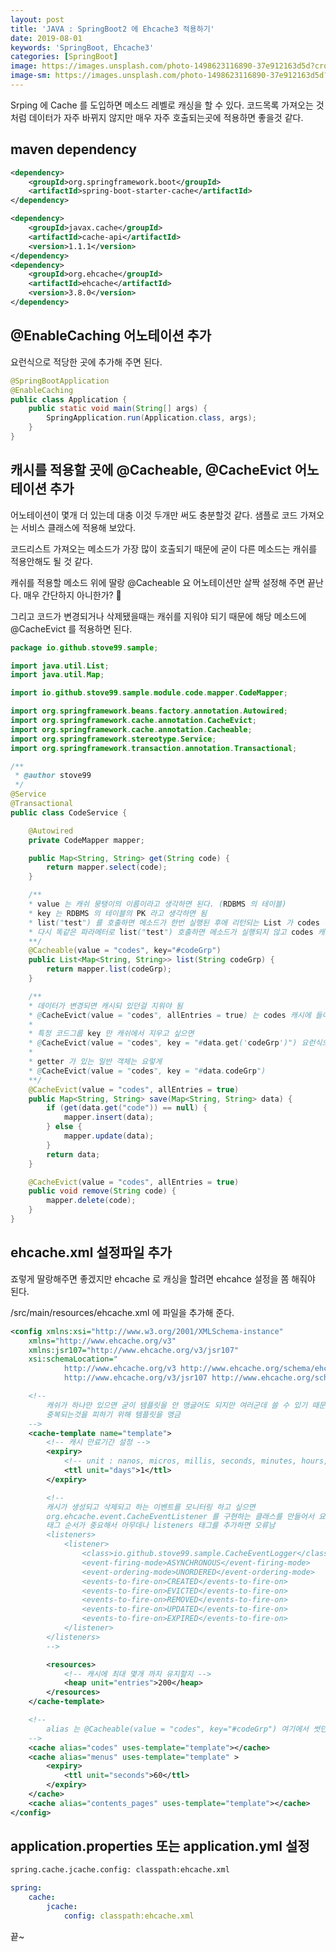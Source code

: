 ```yaml
---
layout: post
title: 'JAVA : SpringBoot2 에 Ehcache3 적용하기'
date: 2019-08-01
keywords: 'SpringBoot, Ehcache3'
categories: [SpringBoot]
image: https://images.unsplash.com/photo-1498623116890-37e912163d5d?crop=entropy&cs=tinysrgb&fit=crop&fm=jpg&h=1200&ixid=eyJhcHBfaWQiOjF9&ixlib=rb-1.2.1&q=80&w=2000
image-sm: https://images.unsplash.com/photo-1498623116890-37e912163d5d?crop=entropy&cs=tinysrgb&fit=crop&fm=jpg&h=1200&ixid=eyJhcHBfaWQiOjF9&ixlib=rb-1.2.1&q=80&w=2000
---
```


Srping 에 Cache 를 도입하면 메소드 레벨로 캐싱을 할 수 있다. 코드목록 가져오는 것 처럼 데이터가 자주 바뀌지 않지만 매우 자주 호출되는곳에 적용하면 좋을것 같다.

## maven dependency

```xml
<dependency>
    <groupId>org.springframework.boot</groupId>
    <artifactId>spring-boot-starter-cache</artifactId>
</dependency>

<dependency>
    <groupId>javax.cache</groupId>
    <artifactId>cache-api</artifactId>
    <version>1.1.1</version>
</dependency>
<dependency>
    <groupId>org.ehcache</groupId>
    <artifactId>ehcache</artifactId>
    <version>3.8.0</version>
</dependency>
```

<ins class="adsbygoogle"
     style="display:block; text-align:center;"
     data-ad-layout="in-article"
     data-ad-format="fluid"
     data-ad-client="ca-pub-7073298118440059"
     data-ad-slot="8400970402"></ins>

<script>
     (adsbygoogle = window.adsbygoogle || []).push({});
</script>

## @EnableCaching 어노테이션 추가

요런식으로 적당한 곳에 추가해 주면 된다.

```java
@SpringBootApplication
@EnableCaching
public class Application {
    public static void main(String[] args) {
        SpringApplication.run(Application.class, args);
    }
}
```

## 캐시를 적용할 곳에 @Cacheable, @CacheEvict 어노테이션 추가

어노테이션이 몇개 더 있는데 대충 이것 두개만 써도 충분할것 같다. 샘플로 코드 가져오는 서비스 클래스에 적용해 보았다.

코드리스트 가져오는 메소드가 가장 많이 호출되기 때문에 굳이 다른 메소드는 캐쉬를 적용안해도 될 것 같다.

캐쉬를 적용할 메소드 위에 딸랑 @Cacheable 요 어노테이션만 살짝 설정해 주면 끝난다. 매우 간단하지 아니한가? 🤗

그리고 코드가 변경되거나 삭제됐을때는 캐쉬를 지워야 되기 때문에 해당 메소드에 @CacheEvict 를 적용하면 된다.

```java
package io.github.stove99.sample;

import java.util.List;
import java.util.Map;

import io.github.stove99.sample.module.code.mapper.CodeMapper;

import org.springframework.beans.factory.annotation.Autowired;
import org.springframework.cache.annotation.CacheEvict;
import org.springframework.cache.annotation.Cacheable;
import org.springframework.stereotype.Service;
import org.springframework.transaction.annotation.Transactional;

/**
 * @author stove99
 */
@Service
@Transactional
public class CodeService {

    @Autowired
    private CodeMapper mapper;

    public Map<String, String> get(String code) {
        return mapper.select(code);
    }

    /**
    * value 는 캐쉬 뭉탱이의 이름이라고 생각하면 된다. (RDBMS 의 테이블)
    * key 는 RDBMS 의 테이블의 PK 라고 생각하면 됨
    * list("test") 를 호출하면 메소드가 한번 실행된 후에 리턴되는 List 가 codes 에 test 키에 캐쉬된다.
    * 다시 똑같은 파라메터로 list("test") 호출하면 메소드가 실행되지 않고 codes 캐쉬에 있는 test 키를 찾아서 저장된 값을 리턴한다.
    **/
    @Cacheable(value = "codes", key="#codeGrp")
    public List<Map<String, String>> list(String codeGrp) {
        return mapper.list(codeGrp);
    }

    /**
    * 데이터가 변경되면 캐시되 있던걸 지워야 됨
    * @CacheEvict(value = "codes", allEntries = true) 는 codes 캐시에 들어있는걸 싹 지운다는 뜻
    *
    * 특정 코드그룹 key 만 캐쉬에서 지우고 싶으면
    * @CacheEvict(value = "codes", key = "#data.get('codeGrp')") 요런식으로 쓰면 된다.
    *
    * getter 가 있는 일반 객체는 요렇게
    * @CacheEvict(value = "codes", key = "#data.codeGrp")
    **/
    @CacheEvict(value = "codes", allEntries = true)
    public Map<String, String> save(Map<String, String> data) {
        if (get(data.get("code")) == null) {
            mapper.insert(data);
        } else {
            mapper.update(data);
        }
        return data;
    }

    @CacheEvict(value = "codes", allEntries = true)
    public void remove(String code) {
        mapper.delete(code);
    }
}
```

## ehcache.xml 설정파일 추가

죠렇게 딸랑해주면 좋겠지만 ehcache 로 캐싱을 할려면 ehcahce 설정을 쫌 해줘야 된다.

/src/main/resources/ehcache.xml 에 파일을 추가해 준다.

```xml
<config xmlns:xsi="http://www.w3.org/2001/XMLSchema-instance"
    xmlns="http://www.ehcache.org/v3"
    xmlns:jsr107="http://www.ehcache.org/v3/jsr107"
    xsi:schemaLocation="
            http://www.ehcache.org/v3 http://www.ehcache.org/schema/ehcache-core-3.0.xsd
            http://www.ehcache.org/v3/jsr107 http://www.ehcache.org/schema/ehcache-107-ext-3.0.xsd">

    <!--
        캐쉬가 하나만 있으면 굳이 템플릿을 안 맹글어도 되지만 여러군데 쓸 수 있기 때문에
        중복되는것을 피하기 위해 템플릿을 맹금
    -->
    <cache-template name="template">
        <!-- 캐시 만료기간 설정 -->
        <expiry>
            <!-- unit : nanos, micros, millis, seconds, minutes, hours, days -->
            <ttl unit="days">1</ttl>
        </expiry>

        <!--
        캐시가 생성되고 삭제되고 하는 이벤트를 모니터링 하고 싶으면
        org.ehcache.event.CacheEventListener 를 구현하는 클래스를 만들어서 요렇게 설정해 주면됨
        태그 순서가 중요해서 아무데나 listeners 태그를 추가하면 오류남
        <listeners>
            <listener>
                <class>io.github.stove99.sample.CacheEventLogger</class>
                <event-firing-mode>ASYNCHRONOUS</event-firing-mode>
                <event-ordering-mode>UNORDERED</event-ordering-mode>
                <events-to-fire-on>CREATED</events-to-fire-on>
                <events-to-fire-on>EVICTED</events-to-fire-on>
                <events-to-fire-on>REMOVED</events-to-fire-on>
                <events-to-fire-on>UPDATED</events-to-fire-on>
                <events-to-fire-on>EXPIRED</events-to-fire-on>
            </listener>
        </listeners>
        -->

        <resources>
            <!-- 캐시에 최대 몇개 까지 유지할지 -->
            <heap unit="entries">200</heap>
        </resources>
    </cache-template>

    <!--
        alias 는 @Cacheable(value = "codes", key="#codeGrp") 여기에서 썻던 value 값으로
    -->
    <cache alias="codes" uses-template="template"></cache>
    <cache alias="menus" uses-template="template" >
        <expiry>
            <ttl unit="seconds">60</ttl>
        </expiry>
    </cache>
    <cache alias="contents_pages" uses-template="template"></cache>
</config>
```

## application.properties 또는 application.yml 설정

```bash
spring.cache.jcache.config: classpath:ehcache.xml
```

```yml
spring:
    cache:
        jcache:
            config: classpath:ehcache.xml
```

끝~
